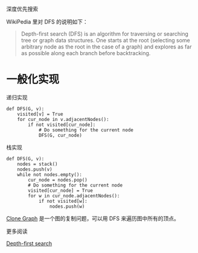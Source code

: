 深度优先搜索


WikiPedia 里对 DFS 的说明如下：

> Depth-first search (DFS) is an algorithm for traversing or searching tree or graph data structures.  One starts at the root (selecting some arbitrary node as the root in the case of a graph) and explores as far as possible  along each branch before backtracking.


# 一般化实现

递归实现


    def DFS(G, v):
        visited[v] = True
        for cur_node in v.adjacentNodes():
            if not visited[cur_node]:
                # Do something for the current node
                DFS(G, cur_node)
                
栈实现

    def DFS(G, v):
        nodes = stack()
        nodes.push(v)
        while not nodes.empty():
            cur_node = nodes.pop()
            # Do something for the current node
            visited[cur_node] = True
            for w in cur_node.adjacentNodes():
                if not visited[w]:
                    nodes.push(w)

[Clone Graph](https://leetcode.com/problems/clone-graph/) 是一个图的复制问题，可以用 DFS 来遍历图中所有的顶点。


更多阅读

[Depth-first search](https://en.wikipedia.org/wiki/Depth-first_search)

